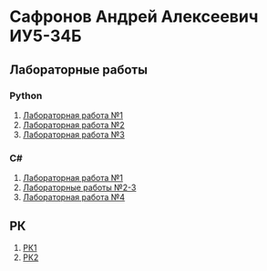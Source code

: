 # Сафронов Андрей Алексеевич ИУ5-34Б
## Лабораторные работы
### Python
1) [Лабораторная работа №1](https://github.com/andrey57x/labs_3_sem/blob/main/Python/Lab1/lab1_primitive.py)
2) [Лабораторная работа №2](https://github.com/andrey57x/labs_3_sem/blob/main/Python/Lab2/main.py)
3) [Лабораторная работа №3](https://github.com/andrey57x/labs_3_sem/blob/main/Python/Lab3/main.py)
### C#
1) [Лабораторная работа №1](https://github.com/andrey57x/labs_3_sem/blob/main/C%23/Equation/Program.cs)
2) [Лабораторные работы №2-3](https://github.com/andrey57x/labs_3_sem/blob/main/C%23/Shapes/Program.cs)
3) [Лабораторная работа №4](https://github.com/andrey57x/labs_3_sem/blob/main/C%23/Files/Program.cs)
## РК
1) [РК1](https://github.com/andrey57x/labs_3_sem/blob/main/Python/RK1/main.py)
2) [РК2](https://github.com/andrey57x/labs_3_sem/blob/main/Python/RK2/unit_test.py)
